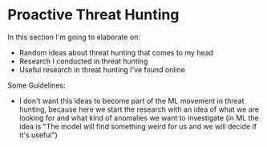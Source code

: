 # Proactive Threat Hunting

In this section I'm going to elaborate on:
- Random ideas about threat hunting that comes to my head
- Research I conducted in threat hunting
- Useful research in threat hunting I've found online

Some Guidelines:
- I don't want this ideas to become part of the ML movement in threat hunting, because here we start the research with an idea of what we are looking for and what kind of anomalies we want to investigate (in ML the idea is "The model will find something weird for us and we will decide if it's useful")